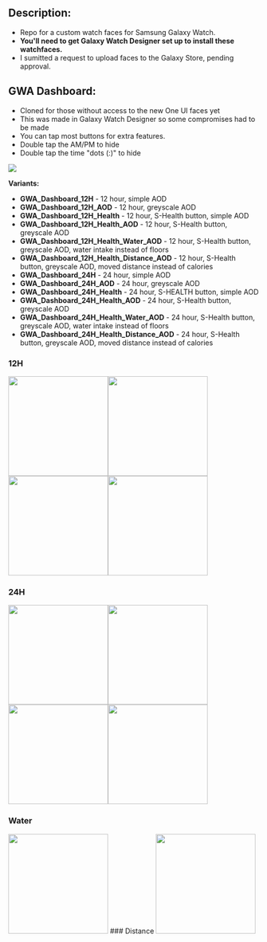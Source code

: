 ## Description:
- Repo for a custom watch faces for Samsung Galaxy Watch.
- **You'll need to get Galaxy Watch Designer set up to install these watchfaces.**
- I sumitted a request to upload faces to the Galaxy Store, pending approval.

## GWA Dashboard:
- Cloned for those without access to the new One UI faces yet
- This was made in Galaxy Watch Designer so some compromises had to be made
- You can tap most buttons for extra features.
- Double tap the AM/PM to hide
- Double tap the time "dots (:)" to hide

<img src="https://imgur.com/HMhO8H9.png">

**Variants:**
- **GWA_Dashboard_12H** - 12 hour, simple AOD
- **GWA_Dashboard_12H_AOD** - 12 hour, greyscale AOD
- **GWA_Dashboard_12H_Health** - 12 hour, S-Health button, simple AOD
- **GWA_Dashboard_12H_Health_AOD** - 12 hour, S-Health button, greyscale AOD
- **GWA_Dashboard_12H_Health_Water_AOD** - 12 hour, S-Health button, greyscale AOD, water intake instead of floors
- **GWA_Dashboard_12H_Health_Distance_AOD** - 12 hour, S-Health button, greyscale AOD, moved distance instead of calories
- **GWA_Dashboard_24H** - 24 hour, simple AOD
- **GWA_Dashboard_24H_AOD** - 24 hour, greyscale AOD
- **GWA_Dashboard_24H_Health** - 24 hour, S-HEALTH button, simple AOD
- **GWA_Dashboard_24H_Health_AOD** - 24 hour, S-Health button, greyscale AOD
- **GWA_Dashboard_24H_Health_Water_AOD** - 24 hour, S-Health button, greyscale AOD, water intake instead of floors
- **GWA_Dashboard_24H_Health_Distance_AOD** - 24 hour, S-Health button, greyscale AOD, moved distance instead of calories

### 12H
<img src="https://imgur.com/Ew4k1gy.png" width="200" height="200"><img src="https://imgur.com/8dJysBG.png" width="200" height="200"><img src="https://imgur.com/P0TyDno.png" width="200" height="200"><img src="https://imgur.com/xWTLUd0.png" width="200" height="200">

### 24H
<img src="https://imgur.com/qShOHiv.png" width="200" height="200"><img src="https://imgur.com/Esj24S2.png" width="200" height="200"><img src="https://imgur.com/KAfLHWV.png" width="200" height="200"><img src="https://imgur.com/jgkcFbL.png" width="200" height="200">

### Water
<img src="https://imgur.com/3XMksXc.png" width="200" height="200">
### Distance
<img src="https://imgur.com/D0BPClE.png" width="200" height="200">
